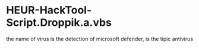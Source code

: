# HEUR-HackTool-Script.Droppik.a.vbs
the name of virus is the detection of microsoft defender, is the tipic antivirus

